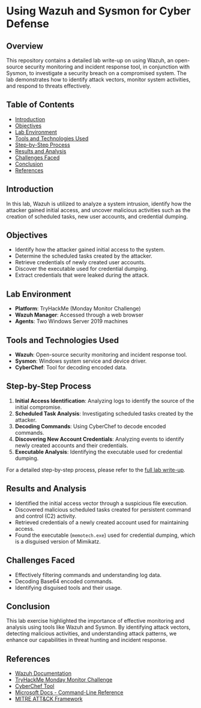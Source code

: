 # Using Wazuh and Sysmon for Cyber Defense

## Overview
This repository contains a detailed lab write-up on using Wazuh, an open-source security monitoring and incident response tool, in conjunction with Sysmon, to investigate a security breach on a compromised system. The lab demonstrates how to identify attack vectors, monitor system activities, and respond to threats effectively.

## Table of Contents
- [Introduction](#introduction)
- [Objectives](#objectives)
- [Lab Environment](#lab-environment)
- [Tools and Technologies Used](#tools-and-technologies-used)
- [Step-by-Step Process](#step-by-step-process)
- [Results and Analysis](#results-and-analysis)
- [Challenges Faced](#challenges-faced)
- [Conclusion](#conclusion)
- [References](#references)

## Introduction
In this lab, Wazuh is utilized to analyze a system intrusion, identify how the attacker gained initial access, and uncover malicious activities such as the creation of scheduled tasks, new user accounts, and credential dumping.

## Objectives
- Identify how the attacker gained initial access to the system.
- Determine the scheduled tasks created by the attacker.
- Retrieve credentials of newly created user accounts.
- Discover the executable used for credential dumping.
- Extract credentials that were leaked during the attack.

## Lab Environment
- **Platform**: TryHackMe (Monday Monitor Challenge)
- **Wazuh Manager**: Accessed through a web browser
- **Agents**: Two Windows Server 2019 machines

## Tools and Technologies Used
- **Wazuh**: Open-source security monitoring and incident response tool.
- **Sysmon**: Windows system service and device driver.
- **CyberChef**: Tool for decoding encoded data.

## Step-by-Step Process
1. **Initial Access Identification**: Analyzing logs to identify the source of the initial compromise.
2. **Scheduled Task Analysis**: Investigating scheduled tasks created by the attacker.
3. **Decoding Commands**: Using CyberChef to decode encoded commands.
4. **Discovering New Account Credentials**: Analyzing events to identify newly created accounts and their credentials.
5. **Executable Analysis**: Identifying the executable used for credential dumping.

For a detailed step-by-step process, please refer to the [full lab write-up](link-to-full-write-up).

## Results and Analysis
- Identified the initial access vector through a suspicious file execution.
- Discovered malicious scheduled tasks created for persistent command and control (C2) activity.
- Retrieved credentials of a newly created account used for maintaining access.
- Found the executable (`memotech.exe`) used for credential dumping, which is a disguised version of Mimikatz.

## Challenges Faced
- Effectively filtering commands and understanding log data.
- Decoding Base64 encoded commands.
- Identifying disguised tools and their usage.

## Conclusion
This lab exercise highlighted the importance of effective monitoring and analysis using tools like Wazuh and Sysmon. By identifying attack vectors, detecting malicious activities, and understanding attack patterns, we enhance our capabilities in threat hunting and incident response.

## References
- [Wazuh Documentation](https://documentation.wazuh.com)
- [TryHackMe Monday Monitor Challenge](https://tryhackme.com)
- [CyberChef Tool](https://gchq.github.io/CyberChef/)
- [Microsoft Docs - Command-Line Reference](https://docs.microsoft.com/en-us/windows-server/administration/windows-commands)
- [MITRE ATT&CK Framework](https://attack.mitre.org)

